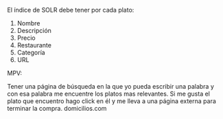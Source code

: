 El índice de SOLR debe tener por cada plato: 
1. Nombre
2. Descripción 
3. Precio
4. Restaurante
5. Categoría
6. URL 

MPV: 

Tener una página de búsqueda en la que yo pueda escribir una palabra y con esa palabra me encuentre los platos mas relevantes. 
Si me gusta el plato que encuentro hago click en él y me lleva a una página externa para terminar la compra. domicilios.com
